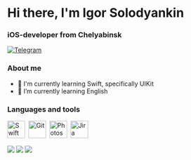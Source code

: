 <div id="header">
	<h1>Hi there, I'm Igor Solodyankin</h1>
	<h3>iOS-developer from Chelyabinsk</h3>
</div>

<div id="socials">
	<a href="https://t.me/solodyankinie">
		<img src="https://img.shields.io/badge/Telegram-blue?style=for-the-badge&logo=telegram&logoColor=white" alt="Telegram"/>
	</a>
</div>

### About me
- 🧠 I'm currently learning Swift, specifically UIKit
- 📖 I’m currently learning English

<!--
**SoloNineZero/SoloNineZero** is a ✨ _special_ ✨ repository because its `README.md` (this file) appears on your GitHub profile.

Here are some ideas to get you started:

- 🔭 I’m currently working on ...
- 🌱 I’m currently learning Swift
- 👯 I’m looking to collaborate on ...
- 🤔 I’m looking for help with ...
- 💬 Ask me about ...
- 📫 How to reach me: ...
- ⚡ Fun fact: ...
-->

### Languages and tools

<img src="https://cdn.jsdelivr.net/gh/devicons/devicon/icons/swift/swift-original.svg" title="Swift" width="40" height="40"/>&nbsp;
<img src="https://cdn.jsdelivr.net/gh/devicons/devicon/icons/git/git-plain.svg" title="Git" width="40" height="40"/>&nbsp;
<img src="https://cdn.jsdelivr.net/gh/devicons/devicon/icons/photoshop/photoshop-line.svg" title="Photoshop" width="40" height="40"/>&nbsp;
<img src="https://cdn.jsdelivr.net/gh/devicons/devicon/icons/jira/jira-original.svg" title="Jira" width="40" height="40"/>&nbsp;
          
          
          

![](http://github-profile-summary-cards.vercel.app/api/cards/profile-details?username=SoloNineZero&theme=github_dark)
![](http://github-profile-summary-cards.vercel.app/api/cards/stats?username=SoloNineZero&theme=github_dark)
![](http://github-profile-summary-cards.vercel.app/api/cards/productive-time?username=SoloNineZero&theme=github_dark&utcOffset=8)
